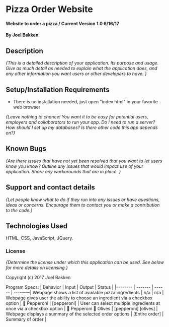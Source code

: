 # Pizza Order Website

#### Website to order a pizza / Current Version 1.0 6/16/17

#### By Joel Bakken

## Description

_{This is a detailed description of your application. Its purpose and usage.  Give as much detail as needed to explain what the application does, and any other information you want users or other developers to have. }_

## Setup/Installation Requirements

* There is no installation needed, just open "index.html" in your favorite web  browser

_{Leave nothing to chance! You want it to be easy for potential users, employers and collaborators to run your app. Do I need to run a server? How should I set up my databases? Is there other code this app depends on?}_

## Known Bugs

_{Are there issues that have not yet been resolved that you want to let users know you know?  Outline any issues that would impact use of your application.  Share any workarounds that are in place. }_

## Support and contact details

_{Let people know what to do if they run into any issues or have questions, ideas or concerns.  Encourage them to contact you or make a contribution to the code.}_

## Technologies Used

HTML, CSS, JavaScript, JQuery.

### License

*{Determine the license under which this application can be used.  See below for more details on licensing.}*

Copyright (c) 2017 Joel Bakken

Program Specs:
| Behavior | Input | Output | Status |
|-------- | ------- | ------ | --------|
Webpage shows a list of available pizza ingredients | n/a | n/a |  
Webpage gives user the ability to choose an ingredient via a checkbox option |  Pepperoni | [pepperoni] |
User can select multiple ingredients at once via a checkbox option |  Pepperoni  Olives | [pepperoni] [olives] |
Webpage displays a summary of the selected order options | [Entire order] | Summary of order |
 
